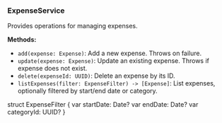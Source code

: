 ### ExpenseService

Provides operations for managing expenses.

**Methods:**

- `add(expense: Expense)`: Add a new expense. Throws on failure.
- `update(expense: Expense)`: Update an existing expense. Throws if expense does not exist.
- `delete(expenseId: UUID)`: Delete an expense by its ID.
- `listExpenses(filter: ExpenseFilter) -> [Expense]`: List expenses, optionally filtered by start/end date or category.

struct ExpenseFilter {
    var startDate: Date?
    var endDate: Date?
    var categoryId: UUID?
}
